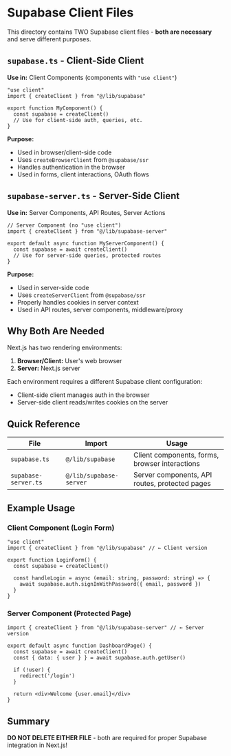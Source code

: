 # Supabase Client Files

This directory contains TWO Supabase client files - **both are necessary** and serve different purposes.

## `supabase.ts` - Client-Side Client

**Use in:** Client Components (components with `"use client"`)

```tsx
"use client"
import { createClient } from "@/lib/supabase"

export function MyComponent() {
  const supabase = createClient()
  // Use for client-side auth, queries, etc.
}
```

**Purpose:**
- Used in browser/client-side code
- Uses `createBrowserClient` from `@supabase/ssr`
- Handles authentication in the browser
- Used in forms, client interactions, OAuth flows

## `supabase-server.ts` - Server-Side Client

**Use in:** Server Components, API Routes, Server Actions

```tsx
// Server Component (no "use client")
import { createClient } from "@/lib/supabase-server"

export default async function MyServerComponent() {
  const supabase = await createClient()
  // Use for server-side queries, protected routes
}
```

**Purpose:**
- Used in server-side code
- Uses `createServerClient` from `@supabase/ssr`
- Properly handles cookies in server context
- Used in API routes, server components, middleware/proxy

## Why Both Are Needed

Next.js has two rendering environments:
1. **Browser/Client:** User's web browser
2. **Server:** Next.js server

Each environment requires a different Supabase client configuration:
- Client-side client manages auth in the browser
- Server-side client reads/writes cookies on the server

## Quick Reference

| File | Import | Usage |
|------|--------|-------|
| `supabase.ts` | `@/lib/supabase` | Client components, forms, browser interactions |
| `supabase-server.ts` | `@/lib/supabase-server` | Server components, API routes, protected pages |

## Example Usage

### Client Component (Login Form)
```tsx
"use client"
import { createClient } from "@/lib/supabase" // ← Client version

export function LoginForm() {
  const supabase = createClient()

  const handleLogin = async (email: string, password: string) => {
    await supabase.auth.signInWithPassword({ email, password })
  }
}
```

### Server Component (Protected Page)
```tsx
import { createClient } from "@/lib/supabase-server" // ← Server version

export default async function DashboardPage() {
  const supabase = await createClient()
  const { data: { user } } = await supabase.auth.getUser()

  if (!user) {
    redirect('/login')
  }

  return <div>Welcome {user.email}</div>
}
```

## Summary

**DO NOT DELETE EITHER FILE** - both are required for proper Supabase integration in Next.js!
